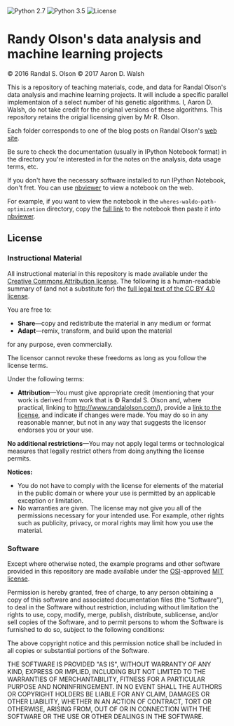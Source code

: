 ![Python 2.7](https://img.shields.io/badge/python-2.7-blue.svg)
![Python 3.5](https://img.shields.io/badge/python-3.5-blue.svg)
![License](https://img.shields.io/badge/license-MIT%20License-blue.svg)

# Randy Olson's data analysis and machine learning projects

© 2016 Randal S. Olson
© 2017 Aaron D. Walsh

This is a repository of teaching materials, code, and data for Randal Olson's data analysis and machine learning projects. It will include a specific parallel implementaion of a select number of his genetic algorithms. I, Aaron D. Walsh, do not take credit for the original versions of these algorithms. This repository retains the origial licensing given by Mr R. Olson.

Each folder corresponds to one of the blog posts on Randal Olson's [web site](http://www.randalolson.com/blog/).

Be sure to check the documentation (usually in IPython Notebook format) in the directory you're interested in for the notes on the analysis, data usage terms, etc.

If you don't have the necessary software installed to run IPython Notebook, don't fret. You can use [nbviewer](http://nbviewer.ipython.org/) to view a notebook on the web.

For example, if you want to view the notebook in the `wheres-waldo-path-optimization` directory, copy the [full link](https://github.com/rhiever/Data-Analysis-and-Machine-Learning-Projects/blob/master/wheres-waldo-path-optimization/Where's%20Waldo%20path%20optimization.ipynb) to the notebook then paste it into [nbviewer](http://nbviewer.ipython.org/github/rhiever/Data-Analysis-and-Machine-Learning-Projects/blob/master/wheres-waldo-path-optimization/Where%27s%20Waldo%20path%20optimization.ipynb).

## License

### Instructional Material

All instructional material in this repository is made available under the [Creative Commons Attribution license](https://creativecommons.org/licenses/by/4.0/). The following is a human-readable summary of (and not a substitute for) the [full legal text of the CC BY 4.0 license](https://creativecommons.org/licenses/by/4.0/legalcode).

You are free to:

* **Share**—copy and redistribute the material in any medium or format
* **Adapt**—remix, transform, and build upon the material

for any purpose, even commercially.

The licensor cannot revoke these freedoms as long as you follow the license terms.

Under the following terms:

* **Attribution**—You must give appropriate credit (mentioning that your work is derived from work that is © Randal S. Olson and, where practical, linking to http://www.randalolson.com/), provide a [link to the license](https://creativecommons.org/licenses/by/4.0/), and indicate if changes were made. You may do so in any reasonable manner, but not in any way that suggests the licensor endorses you or your use.

**No additional restrictions**—You may not apply legal terms or technological measures that legally restrict others from doing anything the license permits.

**Notices:**

* You do not have to comply with the license for elements of the material in the public domain or where your use is permitted by an applicable exception or limitation.
* No warranties are given. The license may not give you all of the permissions necessary for your intended use. For example, other rights such as publicity, privacy, or moral rights may limit how you use the material.

### Software

Except where otherwise noted, the example programs and other software provided in this repository are made available under the [OSI](http://opensource.org/)-approved [MIT license](http://opensource.org/licenses/mit-license.html).

Permission is hereby granted, free of charge, to any person obtaining a copy of this software and associated documentation files (the "Software"), to deal in the Software without restriction, including without limitation the rights to use, copy, modify, merge, publish, distribute, sublicense, and/or sell copies of the Software, and to permit persons to whom the Software is furnished to do so, subject to the following conditions:

The above copyright notice and this permission notice shall be included in all copies or substantial portions of the Software.

THE SOFTWARE IS PROVIDED "AS IS", WITHOUT WARRANTY OF ANY KIND, EXPRESS OR IMPLIED, INCLUDING BUT NOT LIMITED TO THE WARRANTIES OF MERCHANTABILITY, FITNESS FOR A PARTICULAR PURPOSE AND NONINFRINGEMENT. IN NO EVENT SHALL THE AUTHORS OR COPYRIGHT HOLDERS BE LIABLE FOR ANY CLAIM, DAMAGES OR OTHER LIABILITY, WHETHER IN AN ACTION OF CONTRACT, TORT OR OTHERWISE, ARISING FROM, OUT OF OR IN CONNECTION WITH THE SOFTWARE OR THE USE OR OTHER DEALINGS IN THE SOFTWARE.
